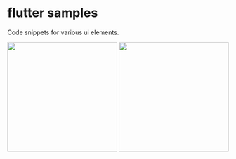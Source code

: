 # flutter samples

Code snippets for various ui elements.

<img src="https://github.com/hauntarl/flutter_samples/blob/master/screenshots/google-filters.gif" width="250"> <img src="https://github.com/hauntarl/flutter_samples/blob/master/screenshots/custom-painter.png" width="250">
